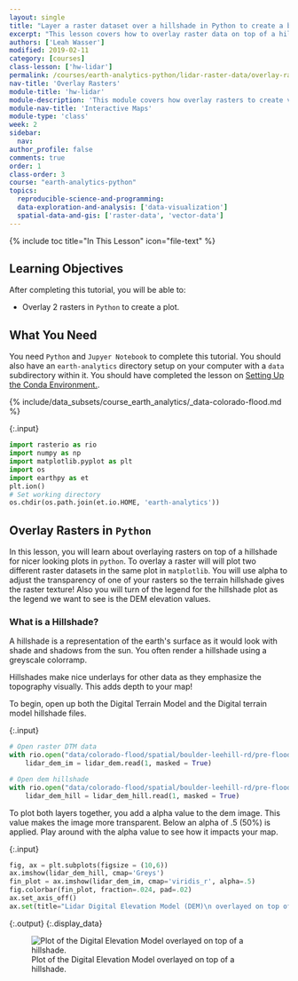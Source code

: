 ```yaml
---
layout: single
title: "Layer a raster dataset over a hillshade in Python to create a beautiful basemap that represents topography."
excerpt: "This lesson covers how to overlay raster data on top of a hillshade in Python and layer opacity arguments."
authors: ['Leah Wasser']
modified: 2019-02-11
category: [courses]
class-lesson: ['hw-lidar']
permalink: /courses/earth-analytics-python/lidar-raster-data/overlay-raster-maps/
nav-title: 'Overlay Rasters'
module-title: 'hw-lidar'
module-description: 'This module covers how overlay rasters to create visualizations and how to make interactive plots.'
module-nav-title: 'Interactive Maps'
module-type: 'class'
week: 2
sidebar:
  nav:
author_profile: false
comments: true
order: 1
class-order: 3
course: "earth-analytics-python"
topics:
  reproducible-science-and-programming:
  data-exploration-and-analysis: ['data-visualization']
  spatial-data-and-gis: ['raster-data', 'vector-data']
---
```

{% include toc title="In This Lesson" icon="file-text" %}

<div class='notice--success' markdown="1">

## <i class="fa fa-graduation-cap" aria-hidden="true"></i> Learning Objectives


After completing this tutorial, you will be able to:
* Overlay 2 rasters in `Python` to create a plot.


## <i class="fa fa-check-square-o fa-2" aria-hidden="true"></i> What You Need

You need `Python` and `Jupyer Notebook` to complete this tutorial. You should also have an `earth-analytics` directory setup on your computer with a `data` subdirectory within it. You should have completed the lesson on <a href="{{ site.url }}/workshops/setup-earth-analytics-python/">Setting Up the Conda Environment.</a>.

{% include/data_subsets/course_earth_analytics/_data-colorado-flood.md %}

</div>

{:.input}
```python
import rasterio as rio
import numpy as np
import matplotlib.pyplot as plt
import os
import earthpy as et
plt.ion()
# Set working directory
os.chdir(os.path.join(et.io.HOME, 'earth-analytics'))
```

## Overlay Rasters in `Python`

In this lesson, you will learn about overlaying rasters on top of a hillshade for nicer looking plots in `python`. To overlay a raster will will plot two different raster datasets in the same plot in `matplotlib`. You will use alpha to adjust the transparency of one of your rasters so the terrain hillshade gives the raster texture! Also you will turn of the legend for the hillshade plot as the legend we want to see is the DEM elevation values.

### What is a Hillshade?

A hillshade is a representation of the earth's surface as it would look with shade and shadows from the sun. You often render a hillshade using a greyscale colorramp.

Hillshades make nice underlays for other data as they emphasize the topography visually. This adds depth to your map!

To begin, open up both the Digital Terrain Model and the Digital terrain model hillshade files.


{:.input}
```python
# Open raster DTM data
with rio.open("data/colorado-flood/spatial/boulder-leehill-rd/pre-flood/lidar/pre_DTM.tif") as lidar_dem:
    lidar_dem_im = lidar_dem.read(1, masked = True)

# Open dem hillshade
with rio.open("data/colorado-flood/spatial/boulder-leehill-rd/pre-flood/lidar/pre_DTM_hill.tif") as lidar_dem_hill:
    lidar_dem_hill = lidar_dem_hill.read(1, masked = True)
```

To plot both layers together, you add a alpha value to the dem image. This value makes the image more transparent. Below an alpha of .5 (50%) is applied. Play around with the alpha value to see how it impacts your map.


{:.input}
```python
fig, ax = plt.subplots(figsize = (10,6))
ax.imshow(lidar_dem_hill, cmap='Greys')
fin_plot = ax.imshow(lidar_dem_im, cmap='viridis_r', alpha=.5)
fig.colorbar(fin_plot, fraction=.024, pad=.02)
ax.set_axis_off()
ax.set(title="Lidar Digital Elevation Model (DEM)\n overlayed on top of a hillshade");
```

{:.output}
{:.display_data}

<figure>

<img src = "/home/jovyan/eds-lessons-website/images/courses/earth-analytics-python/02-intro-to-lidar-and-raster/interactive-maps/2018-02-05-maps01-overlay-rasters_6_0.png" alt = "Plot of the Digital Elevation Model overlayed on top of a hillshade.">
<figcaption>Plot of the Digital Elevation Model overlayed on top of a hillshade.</figcaption>

</figure>



